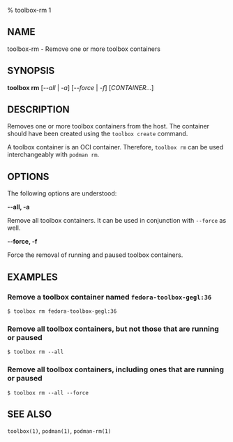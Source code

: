 % toolbox-rm 1

## NAME
toolbox\-rm - Remove one or more toolbox containers

## SYNOPSIS
**toolbox rm** [*--all* | *-a*] [*--force* | *-f*] [*CONTAINER*...]

## DESCRIPTION

Removes one or more toolbox containers from the host. The container should
have been created using the `toolbox create` command.

A toolbox container is an OCI container. Therefore, `toolbox rm` can be used
interchangeably with `podman rm`.

## OPTIONS ##

The following options are understood:

**--all, -a**

Remove all toolbox containers. It can be used in conjunction with `--force` as
well.

**--force, -f**

Force the removal of running and paused toolbox containers.

## EXAMPLES

### Remove a toolbox container named `fedora-toolbox-gegl:36`

```
$ toolbox rm fedora-toolbox-gegl:36
```

### Remove all toolbox containers, but not those that are running or paused

```
$ toolbox rm --all
```

### Remove all toolbox containers, including ones that are running or paused

```
$ toolbox rm --all --force
```

## SEE ALSO

`toolbox(1)`, `podman(1)`, `podman-rm(1)`
